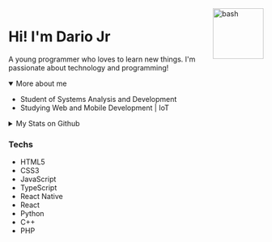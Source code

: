 <img src="https://sdaiedyprqaiscilvchp.supabase.co/storage/v1/object/public/apps/dcsa6sq-478751f5-e56c-417a-a4d9-223438b3a252.gif" width="100px" alt="bash" align="right" />

# Hi! I'm Dario Jr

A young programmer who loves to learn new things. I'm passionate about technology and programming!

<details open>
  <summary>More about me</summary>
  <ul>
    <li>Student of Systems Analysis and Development</li>
    <li>Studying Web and Mobile Development | IoT</li>
  </ul>
</details>

<details>
  <summary>My Stats on Github</summary>
  <p>
    <img src="https://github-readme-stats.vercel.app/api/top-langs?username=birdra1n&bg_color=141414&text_color=fff&title_color=fff" alt="Techs used in projects" />
    <img src="https://github-readme-stats.vercel.app/api?username=birdra1n&show_icons=true&include_all_commits=true&bg_color=141414&text_color=fff&title_color=fff" alt="General Statistics" />
  </p>
</details>

### Techs

- HTML5
- CSS3
- JavaScript
- TypeScript
- React Native
- React
- Python
- C++
- PHP

